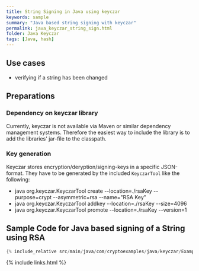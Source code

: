 ```yaml
---
title: String Signing in Java using keyczar
keywords: sample
summary: "Java based string signing with keyczar"
permalink: java_keyczar_string_sign.html
folder: Java Keyczar
tags: [Java, hash]
---
```


## Use cases

- verifying if a string has been changed

## Preparations

### Dependency on keyczar library

Currently, keyczar is not available via Maven or similar dependency management systems. Therefore the easiest way to include the library is to add the libraries' jar-file to the classpath.

### Key generation

Keyczar stores encryption/deryption/signing-keys in a specific JSON-format. 
They have to be generated by the included `KeyczarTool` like the following:

- java org.keyczar.KeyczarTool create --location=./rsaKey --purpose=crypt --asymmetric=rsa --name="RSA Key"
- java org.keyczar.KeyczarTool addkey --location=./rsaKey --size=4096
- java org.keyczar.KeyczarTool promote --location=./rsaKey --version=1

## Sample Code for Java based signing of a String using RSA

```java
{% include_relative src/main/java/com/cryptoexamples/java/keyczar/ExampleSignatureInOneMethod.java %}
```



{% include links.html %}
